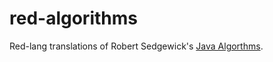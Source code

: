 # red-algorithms
Red-lang translations of Robert Sedgewick's [Java Algorthms](https://github.com/kevin-wayne/algs4). 
